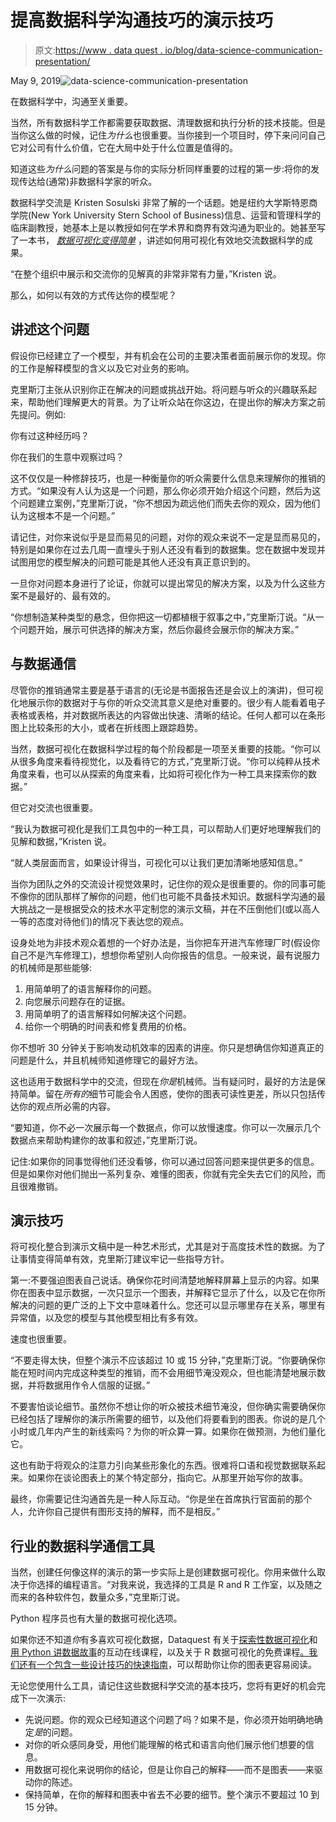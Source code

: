 # 提高数据科学沟通技巧的演示技巧

> 原文:[https://www . data quest . io/blog/data-science-communication-presentation/](https://www.dataquest.io/blog/data-science-communication-presentation/)

May 9, 2019![data-science-communication-presentation](../Images/54abcdfcaa49806c85e4e5f83a65eff4.png)

在数据科学中，沟通至关重要。

当然，所有数据科学工作都需要获取数据、清理数据和执行分析的技术技能。但是当你这么做的时候，记住*为什么*也很重要。当你接到一个项目时，停下来问问自己它对公司有什么价值，它在大局中处于什么位置是值得的。

知道这些*为什么*问题的答案是与你的实际分析同样重要的过程的第一步:将你的发现传达给(通常)非数据科学家的听众。

数据科学交流是 Kristen Sosulski 非常了解的一个话题。她是纽约大学斯特恩商学院(New York University Stern School of Business)信息、运营和管理科学的临床副教授，她基本上是以教授如何在学术界和商界有效沟通为职业的。她甚至写了一本书， [*数据可视化变得简单*](https://www.amazon.com/Data-Visualization-Simple-Kristen-Sosulski/dp/1138503916) ，讲述如何用可视化有效地交流数据科学的成果。

“在整个组织中展示和交流你的见解真的非常非常有力量，”Kristen 说。

那么，如何以有效的方式传达你的模型呢？

## 讲述这个问题

假设你已经建立了一个模型，并有机会在公司的主要决策者面前展示你的发现。你的工作是解释模型的含义以及它对业务的影响。

克里斯汀主张从识别你正在解决的问题或挑战开始。将问题与听众的兴趣联系起来，帮助他们理解更大的背景。为了让听众站在你这边，在提出你的解决方案之前先提问。例如:

你有过这种经历吗？

你在我们的生意中观察过吗？

这不仅仅是一种修辞技巧，也是一种衡量你的听众需要什么信息来理解你的推销的方式。“如果没有人认为这是一个问题，那么你必须开始介绍这个问题，然后为这个问题建立案例，”克里斯汀说，“你不想因为疏远他们而失去你的观众，因为他们认为这根本不是一个问题。”

请记住，对你来说似乎是显而易见的问题，对你的观众来说不一定是显而易见的，特别是如果你在过去几周一直埋头于别人还没有看到的数据集。您在数据中发现并试图用您的模型解决的问题可能是其他人还没有真正意识到的。

一旦你对问题本身进行了论证，你就可以提出常见的解决方案，以及为什么这些方案不是最好的、最有效的。

“你想制造某种类型的悬念，但你把这一切都植根于叙事之中，”克里斯汀说。“从一个问题开始，展示可供选择的解决方案，然后你最终会展示你的解决方案。”

## 与数据通信

尽管你的推销通常主要是基于语言的(无论是书面报告还是会议上的演讲)，但可视化地展示你的数据对于与你的听众交流其意义是绝对重要的。很少有人能看着电子表格或表格，并对数据所表达的内容做出快速、清晰的结论。任何人都可以在条形图上比较条形的大小，或者在折线图上跟踪趋势。

当然，数据可视化在数据科学过程的每个阶段都是一项至关重要的技能。“你可以从很多角度来看待视觉化，以及看待它的方式，”克里斯汀说。“你可以纯粹从技术角度来看，也可以从探索的角度来看，比如将可视化作为一种工具来探索你的数据。”

但它对交流也很重要。

“我认为数据可视化是我们工具包中的一种工具，可以帮助人们更好地理解我们的见解和数据，”Kristen 说。

“就人类层面而言，如果设计得当，可视化可以让我们更加清晰地感知信息。”

当你为团队之外的交流设计视觉效果时，记住你的观众是很重要的。你的同事可能不像你的团队那样了解你的问题，他们也可能不具备技术知识。数据科学沟通的最大挑战之一是根据受众的技术水平定制您的演示文稿，并在不压倒他们(或以高人一等的态度对待他们)的情况下表达您的观点。

设身处地为非技术观众着想的一个好办法是，当你把车开进汽车修理厂时(假设你自己不是汽车修理工)，想想你希望别人向你报告的信息。一般来说，最有说服力的机械师是那些能够:

1.  用简单明了的语言解释你的问题。
2.  向您展示问题存在的证据。​
3.  用简单明了的语言解释如何解决这个问题。
4.  给你一个明确的时间表和修复费用的价格。

你不想听 30 分钟关于影响发动机效率的因素的讲座。你只是想确信你知道真正的问题是什么，并且机械师知道修理它的最好方法。

这也适用于数据科学中的交流，但现在*你是*机械师。当有疑问时，最好的方法是保持简单。留在*所有的*细节可能会令人困惑，使你的图表可读性更差，所以只包括传达你的观点所必需的内容。

“要知道，你不必一次展示每一个数据点，你可以放慢速度。你可以一次展示几个数据点来帮助构建你的故事和叙述，”克里斯汀说。

记住:如果你的同事觉得他们还没看够，你可以通过回答问题来提供更多的信息。但是如果你对他们抛出一系列复杂、难懂的图表，你就有完全失去它们的风险，而且很难撤销。

## 演示技巧

将可视化整合到演示文稿中是一种艺术形式，尤其是对于高度技术性的数据。为了让事情变得简单有效，克里斯汀建议牢记一些指导方针。

第一:不要强迫图表自己说话。确保你花时间清楚地解释屏幕上显示的内容。如果你在图表中显示数据，一次只显示一个图表，并解释它显示了什么，以及它在你所解决的问题的更广泛的上下文中意味着什么。您还可以显示哪里存在关系，哪里有异常值，以及您的模型与其他模型相比有多有效。

速度也很重要。

“不要走得太快，但整个演示不应该超过 10 或 15 分钟，”克里斯汀说。“你要确保你能在短时间内完成这种类型的推销，而不会用细节淹没观众，但也能清楚地展示数据，并将数据用作令人信服的证据。”

不要害怕谈论细节。虽然你不想让你的听众被技术细节淹没，但你确实需要确保你已经包括了理解你的演示所需要的细节，以及他们将要看到的图表。你说的是几个小时或几年内产生的新线索吗？为你的听众算一算。如果你在做预测，为他们量化它。

这也有助于将观众的注意力引向某些形象化的东西。很难将口语和视觉数据联系起来。如果你在谈论图表上的某个特定部分，指向它。从那里开始写你的故事。

最终，你需要记住沟通首先是一种人际互动。“你是坐在首席执行官面前的那个人，允许你自己提供有图形支持的解释，而不是相反。”

## 行业的数据科学通信工具

当然，创建任何像这样的演示的第一步实际上是创建数据可视化。你用来做什么取决于你选择的编程语言。“对我来说，我选择的工具是 R and R 工作室，以及随之而来的各种软件包，数量众多，”克里斯汀说。

Python 程序员也有大量的数据可视化选项。

如果你还不知道*你*有多喜欢可视化数据，Dataquest 有关于[探索性数据可视化](https://www.dataquest.io/course/exploratory-data-visualization/)和[用 Python 讲数据故事](https://www.dataquest.io/course/storytelling-data-visualization/)的互动在线课程，以及关于 R 数据可视化的免费课程[。我们还有](https://www.dataquest.io/course/r-data-viz/)[一个包含一些设计技巧的快速指南](https://www.dataquest.io/blog/design-tips-for-data-viz/)，可以帮助你让你的图表更容易阅读。

无论您使用什么工具，请记住这些数据科学交流的基本技巧，您将有更好的机会完成下一次演示:

*   先说问题。你的观众已经知道这个问题了吗？如果不是，你必须开始明确地确定*是*的问题。
*   对你的听众感同身受，用他们能理解的格式和语言向他们展示他们想要的信息。
*   用数据可视化来说明你的结论，但是让你自己的解释——而不是图表——来驱动你的陈述。
*   保持简单，在你的解释和图表中省去不必要的细节。整个演示不要超过 10 到 15 分钟。